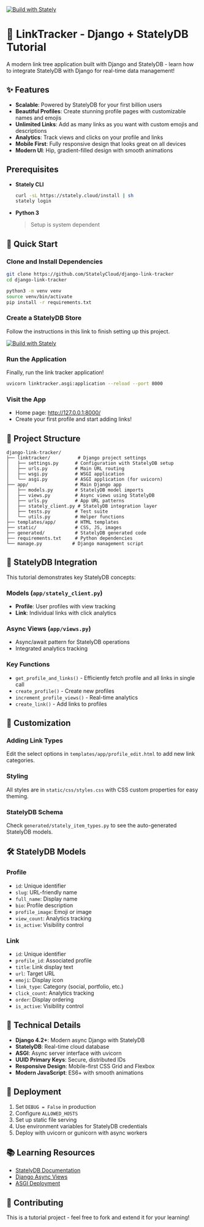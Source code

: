 [![Build with Stately](https://gist.githubusercontent.com/ryan-stately/51a07a4b3123f5cb89c8b9a1f3edf214/raw/158cb441aa65d05dd1a75b85dffad2feeb473f6b/build-icon.svg)](https://console.stately.cloud/new?repo=https%3A%2F%2Fgithub.com%2FStatelyCloud%2Fdjango-link-tracker)


# 🔗 LinkTracker - Django + StatelyDB Tutorial

A modern link tree application built with Django and StatelyDB - learn how to integrate StatelyDB with Django for real-time data management!

## ✨ Features

- **Scalable**: Powered by StatelyDB for your first billion users
- **Beautiful Profiles**: Create stunning profile pages with customizable names and emojis
- **Unlimited Links**: Add as many links as you want with custom emojis and descriptions
- **Analytics**: Track views and clicks on your profile and links
- **Mobile First**: Fully responsive design that looks great on all devices
- **Modern UI**: Hip, gradient-filled design with smooth animations

## Prerequisites

* **Stately CLI**
   ```bash
   curl -sL https://stately.cloud/install | sh
   stately login
   ```
* **Python 3**
  
  >Setup is system dependent

## 🚀 Quick Start



### **Clone and Install Dependencies**

```bash
git clone https://github.com/StatelyCloud/django-link-tracker
cd django-link-tracker
```

```bash
python3 -m venv venv
source venv/bin/activate
pip install -r requirements.txt
```

### **Create a StatelyDB Store**
Follow the instructions in this link to finish setting up this project.

[![Build with Stately](https://gist.githubusercontent.com/ryan-stately/51a07a4b3123f5cb89c8b9a1f3edf214/raw/158cb441aa65d05dd1a75b85dffad2feeb473f6b/build-icon.svg)](https://console.stately.cloud/new?repo=https%3A%2F%2Fgithub.com%2FStatelyCloud%2Fdjango-link-tracker)

### **Run the Application**
Finally, run the link tracker application!

```bash
uvicorn linktracker.asgi:application --reload --port 8000
```

### **Visit the App**

- Home page: http://127.0.0.1:8000/
- Create your first profile and start adding links!

## 📁 Project Structure

```
django-link-tracker/
├── linktracker/          # Django project settings
│   ├── settings.py      # Configuration with StatelyDB setup
│   ├── urls.py          # Main URL routing
│   ├── wsgi.py          # WSGI application
│   └── asgi.py          # ASGI application (for uvicorn)
├── app/                 # Main Django app
│   ├── models.py        # StatelyDB model imports
│   ├── views.py         # Async views using StatelyDB
│   ├── urls.py          # App URL patterns
│   ├── stately_client.py # StatelyDB integration layer
│   ├── tests.py         # Test suite
│   └── utils.py         # Helper functions
├── templates/app/       # HTML templates
├── static/              # CSS, JS, images
├── generated/           # StatelyDB generated code
├── requirements.txt     # Python dependencies
└── manage.py           # Django management script
```

## 🔗 StatelyDB Integration

This tutorial demonstrates key StatelyDB concepts:

### **Models** (`app/stately_client.py`)

- **Profile**: User profiles with view tracking
- **Link**: Individual links with click analytics

### **Async Views** (`app/views.py`)

- Async/await pattern for StatelyDB operations
- Integrated analytics tracking

### **Key Functions**

- `get_profile_and_links()` - Efficiently fetch profile and all links in single call
- `create_profile()` - Create new profiles
- `increment_profile_views()` - Real-time analytics
- `create_link()` - Add links to profiles

## 🎨 Customization

### **Adding Link Types**

Edit the select options in `templates/app/profile_edit.html` to add new link categories.

### **Styling**

All styles are in `static/css/styles.css` with CSS custom properties for easy theming.

### **StatelyDB Schema**

Check `generated/stately_item_types.py` to see the auto-generated StatelyDB models.

## 🛠️ StatelyDB Models

### **Profile**

- `id`: Unique identifier
- `slug`: URL-friendly name
- `full_name`: Display name
- `bio`: Profile description
- `profile_image`: Emoji or image
- `view_count`: Analytics tracking
- `is_active`: Visibility control

### **Link**

- `id`: Unique identifier
- `profile_id`: Associated profile
- `title`: Link display text
- `url`: Target URL
- `emoji`: Display icon
- `link_type`: Category (social, portfolio, etc.)
- `click_count`: Analytics tracking
- `order`: Display ordering
- `is_active`: Visibility control

## 🔧 Technical Details

- **Django 4.2+**: Modern async Django with StatelyDB
- **StatelyDB**: Real-time cloud database
- **ASGI**: Async server interface with uvicorn
- **UUID Primary Keys**: Secure, distributed IDs
- **Responsive Design**: Mobile-first CSS Grid and Flexbox
- **Modern JavaScript**: ES6+ with smooth animations

## 🚀 Deployment

1. Set `DEBUG = False` in production
2. Configure `ALLOWED_HOSTS`
3. Set up static file serving
4. Use environment variables for StatelyDB credentials
5. Deploy with uvicorn or gunicorn with async workers

## 📚 Learning Resources

- [StatelyDB Documentation](https://docs.stately.cloud)
- [Django Async Views](https://docs.djangoproject.com/en/stable/topics/async/)
- [ASGI Deployment](https://docs.djangoproject.com/en/stable/howto/deployment/asgi/)

## 🤝 Contributing

This is a tutorial project - feel free to fork and extend it for your learning!
